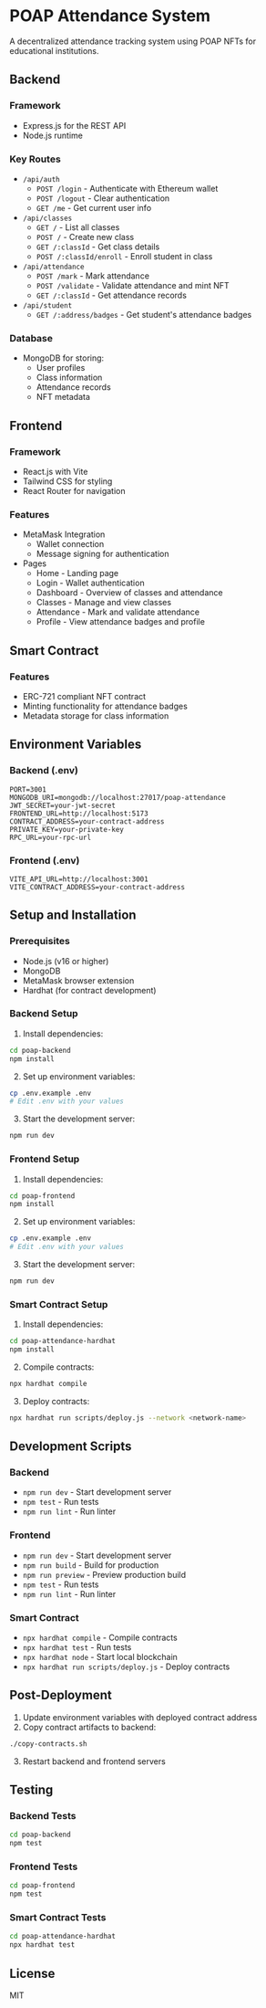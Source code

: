 # POAP Attendance System

A decentralized attendance tracking system using POAP NFTs for educational institutions.

## Backend

### Framework
- Express.js for the REST API
- Node.js runtime

### Key Routes
- `/api/auth`
  - `POST /login` - Authenticate with Ethereum wallet
  - `POST /logout` - Clear authentication
  - `GET /me` - Get current user info
- `/api/classes`
  - `GET /` - List all classes
  - `POST /` - Create new class
  - `GET /:classId` - Get class details
  - `POST /:classId/enroll` - Enroll student in class
- `/api/attendance`
  - `POST /mark` - Mark attendance
  - `POST /validate` - Validate attendance and mint NFT
  - `GET /:classId` - Get attendance records
- `/api/student`
  - `GET /:address/badges` - Get student's attendance badges

### Database
- MongoDB for storing:
  - User profiles
  - Class information
  - Attendance records
  - NFT metadata

## Frontend

### Framework
- React.js with Vite
- Tailwind CSS for styling
- React Router for navigation

### Features
- MetaMask Integration
  - Wallet connection
  - Message signing for authentication
- Pages
  - Home - Landing page
  - Login - Wallet authentication
  - Dashboard - Overview of classes and attendance
  - Classes - Manage and view classes
  - Attendance - Mark and validate attendance
  - Profile - View attendance badges and profile

## Smart Contract

### Features
- ERC-721 compliant NFT contract
- Minting functionality for attendance badges
- Metadata storage for class information

## Environment Variables

### Backend (.env)
```
PORT=3001
MONGODB_URI=mongodb://localhost:27017/poap-attendance
JWT_SECRET=your-jwt-secret
FRONTEND_URL=http://localhost:5173
CONTRACT_ADDRESS=your-contract-address
PRIVATE_KEY=your-private-key
RPC_URL=your-rpc-url
```

### Frontend (.env)
```
VITE_API_URL=http://localhost:3001
VITE_CONTRACT_ADDRESS=your-contract-address
```

## Setup and Installation

### Prerequisites
- Node.js (v16 or higher)
- MongoDB
- MetaMask browser extension
- Hardhat (for contract development)

### Backend Setup
1. Install dependencies:
```bash
cd poap-backend
npm install
```

2. Set up environment variables:
```bash
cp .env.example .env
# Edit .env with your values
```

3. Start the development server:
```bash
npm run dev
```

### Frontend Setup
1. Install dependencies:
```bash
cd poap-frontend
npm install
```

2. Set up environment variables:
```bash
cp .env.example .env
# Edit .env with your values
```

3. Start the development server:
```bash
npm run dev
```

### Smart Contract Setup
1. Install dependencies:
```bash
cd poap-attendance-hardhat
npm install
```

2. Compile contracts:
```bash
npx hardhat compile
```

3. Deploy contracts:
```bash
npx hardhat run scripts/deploy.js --network <network-name>
```

## Development Scripts

### Backend
- `npm run dev` - Start development server
- `npm test` - Run tests
- `npm run lint` - Run linter

### Frontend
- `npm run dev` - Start development server
- `npm run build` - Build for production
- `npm run preview` - Preview production build
- `npm test` - Run tests
- `npm run lint` - Run linter

### Smart Contract
- `npx hardhat compile` - Compile contracts
- `npx hardhat test` - Run tests
- `npx hardhat node` - Start local blockchain
- `npx hardhat run scripts/deploy.js` - Deploy contracts

## Post-Deployment

1. Update environment variables with deployed contract address
2. Copy contract artifacts to backend:
```bash
./copy-contracts.sh
```

3. Restart backend and frontend servers

## Testing

### Backend Tests
```bash
cd poap-backend
npm test
```

### Frontend Tests
```bash
cd poap-frontend
npm test
```

### Smart Contract Tests
```bash
cd poap-attendance-hardhat
npx hardhat test
```

## License

MIT 